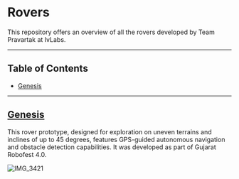 
<h1>Rovers </h1>

This repository offers an overview of all the rovers developed by Team Pravartak at IvLabs.
<hr>

<h2>Table of Contents</h2>
<ul>
    <li><a href="#genesis">Genesis</a></li>
</ul>

<hr>
<h2 id="genesis"><a href="https://github.com/tphanir/Rover/tree/master/Genesis">Genesis</a></h2>
<p>This rover prototype, designed for exploration on uneven terrains and inclines of up to 45 degrees, features GPS-guided autonomous navigation and obstacle detection capabilities. It was developed as part of Gujarat Robofest 4.0.</p>

![IMG_3421](https://github.com/user-attachments/assets/afd8b34e-625a-4f4e-932b-1cae887e4e3e)

